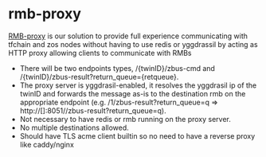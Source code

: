 # rmb-proxy

[RMB-proxy](https://github.com/threefoldtech/rmb-proxy) is our solution to provide full experience communicating with tfchain and zos nodes without having to use redis or yggdrassil by acting as HTTP proxy allowing clients to communicate with RMBs


- There will be two endpoints types, /{twinID}/zbus-cmd and /{twinID}/zbus-result?return_queue={retqueue}.
- The proxy server is yggdrasil-enabled, it resolves the yggdrasil ip of the twinID and forwards the message as-is to the destination rmb on the appropriate endpoint (e.g. /1/zbus-result?return_queue=q => http://[<twin1-ip>]:8051//zbus-result?return_queue=q).
- Not necessary to have redis or rmb running on the proxy server.
- No multiple destinations allowed.
- Should have TLS acme client builtin so no need to have a reverse proxy like caddy/nginx
